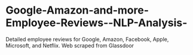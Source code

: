 # Google-Amazon-and-more-Employee-Reviews--NLP-Analysis-
Detailed employee reviews for Google, Amazon, Facebook, Apple, Microsoft, and Netflix. Web scraped from Glassdoor

